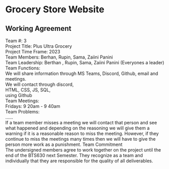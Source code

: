 # Grocery Store Website

## Working Agreement
Team #: 3  
Project Title: Plus Ultra Grocery   
Project Time Frame: 2023  
Team Members: Berhan, Rupin, Sama, Zaiini Panini   
Team Leadership: Berthan , Rupin, Sama,  Zaiini Panini (Everyones a leader)  
Team Functions:   
<Collaboration and Sharing> We will share information through MS Teams, Discord, Github, email and meetings.  
<Preferred form of contact and overall availability> We will contact through discord,   
<Programming Practices to be adopted> HTML, CSS, JS, SQL,  
<How to merge the code into shared repository> using Github  
Team Meetings:  
Fridays: 9 20am - 9 40am  
Team Problems:  
<What to do when a member misses a meeting>……  
If a team member misses a meeting we will contact that person and see what happened and depending on the reasoning we will give them a warning if it is a reasonable   reason to miss the meeting. However, if they continue to miss the meetings many times then we will have to give the person more work as a punishment.
Team Commitment  
The undersigned members agree to work together on the project until the end of the BTS630 next Semester.  They recognize as a team and individually that they are responsible for the quality of all deliverables.


